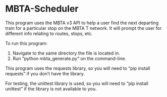 # MBTA-Scheduler

This program uses the MBTA v3 API to help a user find the next departing train for a particular stop on the MBTA T network. It will prompt the user for different info relating to routes, stops, etc. 


To run this program:
 
1. Navigate to the same directory the file is located in. 
2. Run “python mbta_generate.py” on the command-line. 


This program uses the requests library, so you will need to “pip install requests” if you don’t have the library. 

For testing, the unittest library is used, so you will need to “pip install unittest” if the library is not available to you.
